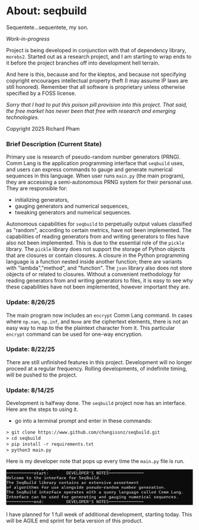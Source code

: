 # About: seqbuild 

Sequentete...sequentete, my son. 

*Work-in-progress* 

Project is being developed in conjunction with 
that of dependency library, `morebs2`. Started out 
as a research project, and I am starting to wrap 
ends to it before the project branches off into 
development hell terrain. 

And here is this, because and for the 
kleptos, and because not specifying 
copyright encourages intellectual 
property theft (I may assume IP laws 
are still honored). Remember that all 
software is proprietary unless otherwise 
specified by a FOSS license. 

*Sorry that I had to put this poison pill provision into this project.*
*That said, the free market has never been that free with research and*
*emerging technologies.*

Copyright 2025 Richard Pham 

### Brief Description (Current State)  

Primary use is research of pseudo-random number generators (PRNG). 
Comm Lang is the application programming interface that `seqbuild` uses, 
and users can express commands to gauge and generate numerical sequences 
in this language. When user runs `main.py` (the main program), they are 
accessing a semi-autonomous PRNG system for their personal use. They are 
responsible for: 
- initializing generators,  
- gauging generators and numerical sequences,  
- tweaking generators and numerical sequences.  

Autonomous capabilities for `seqbuild` to perpetually output values classified 
as "random", according to certain metrics, have not been implemented. The capabilities 
of reading generators from and writing generators to files have also not been 
implemented. This is due to the essential role of the `pickle` library. The 
`pickle` library does not support the storage of Python objects that are closures 
or contain closures. A closure in the Python programming language is a function nested 
inside another function; there are variants with "lambda","method", and "function". 
The `json` library also does not store objects of or related to closures. Without a 
convenient methodology for reading generators from and writing generators to files, 
it is easy to see why these capabilities have not been implemented, however important 
they are. 

### Update: 8/26/25  

The main program now includes an `encrypt` Comm Lang command. In cases where `np.nan`, 
`np.inf`, and `None` are the ciphertext elements, there is not an easy way to map to the 
the plaintext character from it. This particular `encrypt` command can be used for 
one-way encryption.

### Update: 8/22/25  

There are still unfinished features in this project. Development will no 
longer proceed at a regular frequency. Rolling developments, of indefinite 
timing, will be pushed to the project.

### Update: 8/14/25

Development is halfway done. The `seqbuild` project now has an interface. 
Here are the steps to using it. 
- go into a terminal prompt and enter in these commands: 
```
> git clone https://www.github.com/changissnz/seqbuild.git 
> cd seqbuild 
> pip install -r requirements.txt
> python3 main.py 
```

Here is my developer note that pops up every time the `main.py` file 
is run. 

![Local Image](2025-08-14__developer_note.png)  

I have planned for 1 full week of additional development, starting today. 
This will be AGILE end sprint for beta version of this product. 